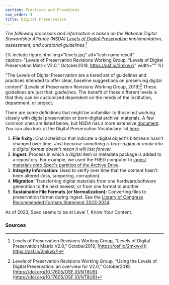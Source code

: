 ```yaml
---
section: Practices and Procedures
nav_order: 4
title: Digital Preservation
---
```

*The following processes and information is based on the National Digital Stewardship Alliance (NSDA) [Levels of Digital Preservation](https://ndsa.org/publications/levels-of-digital-preservation/) implementation, assessment, and curatorial guidelines.*[^1]

{% include figure.html img="levels.jpg" alt="lcsh name result" caption="Levels of Preservation Revisions Working Group, “Levels of Digital Preservation Matrix V2.0,” October2019, ​https://osf.io/2mkwx/​" width="" %}

"The Levels of Digital Preservation are a tiered set of guidelines and practices intended to offer clear, baseline suggestions on preserving digital content" (Levels of Preservation Revisions Working Group, 2019)[^2] These guidelines are just that: *guidelines*. The benefit of these different levels is that they can be customized dependent on the needs of the institution, department, or project.

There are some definitions that might be unfamiliar to those not working closely with digital preservation or born-digital archival materials. A few common ones are listed below, but NSDA has a more extensive [document](https://osf.io/rynmf). You can also look at the Digital Preservation Vocabulary list [here](https://vandalsuidaho.sharepoint.com/:w:/r/sites/Storage-Library/Documents/spec/Policies%20and%20Procedures/Born-Digital,%20Hybrid,%20and%20Preservation/Digital%20Preservation/Digital%20Preservation%20Vocab%20list.docx?d=w039a09689ea654ad8a2b7969beb12a3b&csf=1&web=1&e=mMIxCZ).
1. **File fixity:** Characteristics that indicate a digital object's bitstream hasn't changed over time. *Just because something is born-digital or made into a digital format doesn't mean it will last forever.*
2. **Ingest:** Process in which a digital item or metadata package is added to a repository. For example, we used the FRED computer to [ingest materials onto Spec's partition of the Archive Drive](http://127.0.0.1:4000/content/practices-procedures/digital-ingest.html).
3. **Integrity Information:** Used to verify over time that the content hasn't been altered (loss, tampering, corruption).
4. **Migration:** Transferring digital materials from one hardware/software generation to the next newest, or from one format to another.
5. **Sustainable File Formats (or Normalization):** Converting files to preservation format during ingest. See the [Library of Congress Recommended Formats Statement 2023-2024](https://www.loc.gov/preservation/resources/rfs/RFS%202023-2024.pdf).

As of 2023, Spec seems to be at Level 1, Know Your Content.

### Sources
[^1]: Levels of Preservation Revisions Working Group, “Levels of Digital Preservation Matrix V2.0,” October2019, [​https://osf.io/2mkwx/](​https://osf.io/2mkwx/)
[^2]: Levels of Preservation Revisions Working Group, “Using the Levels of Digital Preservation: an overview for V2.0,” October2019, [https://doi.org/10.17605/OSF.IO/NT8U9](https://doi.org/10.17605/OSF.IO/NT8U9)
